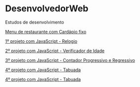 # DesenvolvedorWeb
 Estudos de desenvolvimento

 <a href = "https://geovanefi.github.io/DesenvolvedorWeb/Menu/index"> Menu de restaurante com Cardápio fixo</a>

 <a href = "https://geovanefi.github.io/DesenvolvedorWeb/ProjectJavaScript1/ProjetoJS01.html"> 1º projeto com JavaScript - Relogio</a>

 <a href = "https://geovanefi.github.io/DesenvolvedorWeb/ProjectJavaScript2/ProjetoJS02.html"> 2º projeto com JavaScript - Verificador de Idade </a>

 <a href = "https://geovanefi.github.io/DesenvolvedorWeb/ProjectJavaScript3/ProjetoJS03.html"> 3º projeto com JavaScript - Contador Progressivo e Regressivo</a>

 <a href = "https://geovanefi.github.io/DesenvolvedorWeb/ProjectJavaScript4/ProjetoJS04.html"> 4º projeto com JavaScript - Tabuada</a>

 <a href = "https://geovanefi.github.io/DesenvolvedorWeb/ProjectJavaScript5/ProjetoJS05.html"> 4º projeto com JavaScript - Tabuada</a>
